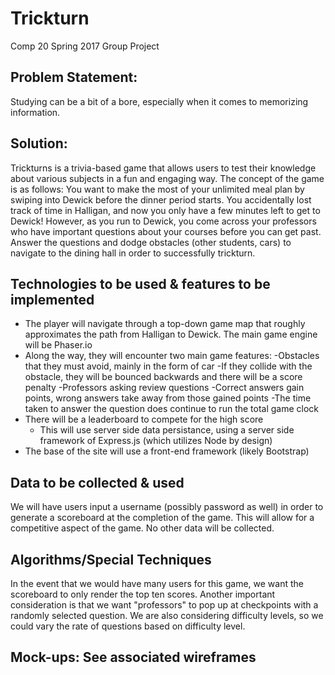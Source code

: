# Trickturn
Comp 20 Spring 2017 Group Project

## Problem Statement:
Studying can be a bit of a bore, especially when it comes to memorizing information.

## Solution:
Trickturns is a trivia-based game that allows users to test their knowledge about various subjects in a fun and engaging way.
The concept of the game is as follows:
You want to make the most of your unlimited meal plan by swiping into Dewick before the dinner period starts. You accidentally lost track of time in Halligan, and now you only have a few minutes left to get to Dewick! However, as you run to Dewick, you come across your professors who have important questions about your courses before you can get past. Answer the questions and dodge obstacles (other students, cars) to navigate to the dining hall in order to successfully trickturn.

## Technologies to be used & features to be implemented
- The player will navigate through a top-down game map that roughly approximates the path from Halligan to Dewick. The main game engine will be Phaser.io
- Along the way, they will encounter two main game features:
    -Obstacles that they must avoid, mainly in the form of car
        -If they collide with the obstacle, they will be bounced backwards and there will be a score penalty
    -Professors asking review questions
        -Correct answers gain points, wrong answers take away from those gained points
        -The time taken to answer the question does continue to run the total game clock
- There will be a leaderboard to compete for the high score
    - This will use server side data persistance, using a server side framework of Express.js (which utilizes Node by design)
- The base of the site will use a front-end framework (likely Bootstrap)

## Data to be collected & used
We will have users input a username (possibly password as well) in order to generate a scoreboard at the completion of the game. This will allow for a competitive aspect of the game. No other data will be collected.

## Algorithms/Special Techniques
In the event that we would have many users for this game, we want the scoreboard to only render the top ten scores. Another important consideration is that we want "professors" to pop up at checkpoints with a randomly selected question.  We are also considering difficulty levels, so we could vary the rate of questions based on difficulty level.

## Mock-ups: See associated wireframes